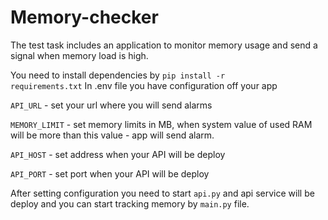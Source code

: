 # Memory-checker
The test task includes an application to monitor memory usage and send a signal when memory load is high.

You need to install dependencies by <code>pip install -r requirements.txt</code>
In .env file you have configuration off your app


<code>API_URL</code> - set your url where you will send alarms

<code>MEMORY_LIMIT</code> - set memory limits in MB, when system value of used RAM will be more than this value - app will send alarm.

<code>API_HOST</code> - set address when your API will be deploy

<code>API_PORT</code> - set port when your API will be deploy

After setting configuration you need to start <code>api.py</code> and api service will be deploy and you can start tracking memory by <code>main.py</code> file.
